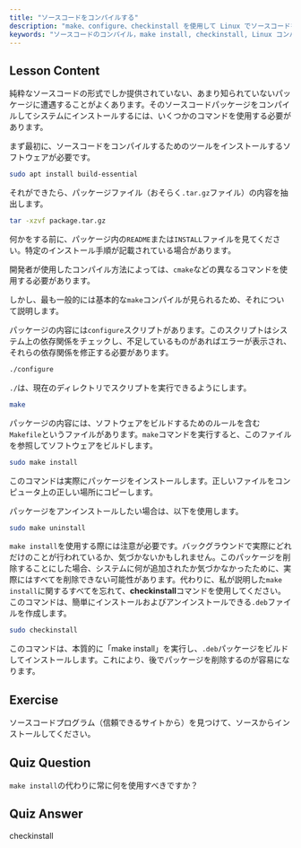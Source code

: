 ```yaml
---
title: "ソースコードをコンパイルする"
description: "make、configure、checkinstall を使用して Linux でソースコードをコンパイルする方法を学びます。初心者および中級者向けのビルドプロセスを理解します。"
keywords: "ソースコードのコンパイル，make install, checkinstall, Linux コンパイル，build-essential, Linux チュートリアル，初心者向けガイド"
---
```


## Lesson Content

純粋なソースコードの形式でしか提供されていない、あまり知られていないパッケージに遭遇することがよくあります。そのソースコードパッケージをコンパイルしてシステムにインストールするには、いくつかのコマンドを使用する必要があります。

まず最初に、ソースコードをコンパイルするためのツールをインストールするソフトウェアが必要です。

```bash
sudo apt install build-essential
```

それができたら、パッケージファイル（おそらく`.tar.gz`ファイル）の内容を抽出します。

```bash
tar -xzvf package.tar.gz
```

何かをする前に、パッケージ内の`README`または`INSTALL`ファイルを見てください。特定のインストール手順が記載されている場合があります。

開発者が使用したコンパイル方法によっては、`cmake`などの異なるコマンドを使用する必要があります。

しかし、最も一般的には基本的な`make`コンパイルが見られるため、それについて説明します。

パッケージの内容には`configure`スクリプトがあります。このスクリプトはシステム上の依存関係をチェックし、不足しているものがあればエラーが表示され、それらの依存関係を修正する必要があります。

```bash
./configure
```

`./`は、現在のディレクトリでスクリプトを実行できるようにします。

```bash
make
```

パッケージの内容には、ソフトウェアをビルドするためのルールを含む`Makefile`というファイルがあります。`make`コマンドを実行すると、このファイルを参照してソフトウェアをビルドします。

```bash
sudo make install
```

このコマンドは実際にパッケージをインストールします。正しいファイルをコンピュータ上の正しい場所にコピーします。

パッケージをアンインストールしたい場合は、以下を使用します。

```bash
sudo make uninstall
```

`make install`を使用する際には注意が必要です。バックグラウンドで実際にどれだけのことが行われているか、気づかないかもしれません。このパッケージを削除することにした場合、システムに何が追加されたか気づかなかったために、実際にはすべてを削除できない可能性があります。代わりに、私が説明した`make install`に関するすべてを忘れて、**checkinstall**コマンドを使用してください。このコマンドは、簡単にインストールおよびアンインストールできる`.deb`ファイルを作成します。

```bash
sudo checkinstall
```

このコマンドは、本質的に「make install」を実行し、`.deb`パッケージをビルドしてインストールします。これにより、後でパッケージを削除するのが容易になります。

## Exercise

ソースコードプログラム（信頼できるサイトから）を見つけて、ソースからインストールしてください。

## Quiz Question

`make install`の代わりに常に何を使用すべきですか？

## Quiz Answer

checkinstall
